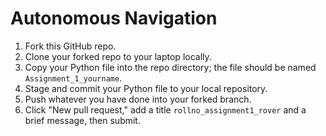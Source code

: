 # Autonomous Navigation

1. Fork this GitHub repo.  
2. Clone your forked repo to your laptop locally.  
3. Copy your Python file into the repo directory; the file should be named `Assignment_1_yourname`.  
4. Stage and commit your Python file to your local repository.  
5. Push whatever you have done into your forked branch.  
6. Click "New pull request," add a title `rollno_assignment1_rover` and a brief message, then submit.
